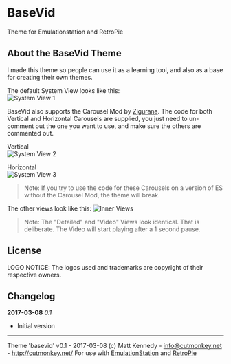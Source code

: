 # BaseVid
Theme for Emulationstation and RetroPie

## About the BaseVid Theme

I made this theme so people can use it as a learning tool, and also as a base for creating their own themes.

The default System View looks like this:  
![System View 1](http://i.imgur.com/oyQhAUq.jpg)

BaseVid also supports the Carousel Mod by [Zigurana](https://retropie.org.uk/forum/user/zigurana). The code for both Vertical and Horizontal Carousels are supplied, you just need to un-comment out the one you want to use, and make sure the others are commented out.

Vertical  
![System View 2](http://i.imgur.com/EYAIwuL.jpg)

Horizontal  
![System View 3](http://i.imgur.com/RvLAzpl.jpg)

> Note: If you try to use the code for these Carousels on a version of ES without the Carousel Mod, the theme will break.

The other views look like this:
![Inner Views](http://i.imgur.com/DRCBZ3Z.jpg)

> Note: The "Detailed" and "Video" Views look identical. That is deliberate. The Video will start playing after a 1 second pause.


## License

LOGO NOTICE:
The logos used and trademarks are copyright of their respective owners.




## Changelog

**2017-03-08**
*0.1*
 - Initial version

---

Theme 'basevid' v0.1 - 2017-03-08
(c) Matt Kennedy - info@cutmonkey.net - http://cutmonkey.net/
For use with [EmulationStation](http://www.emulationstation.org/) and [RetroPie](https://retropie.org.uk/)
